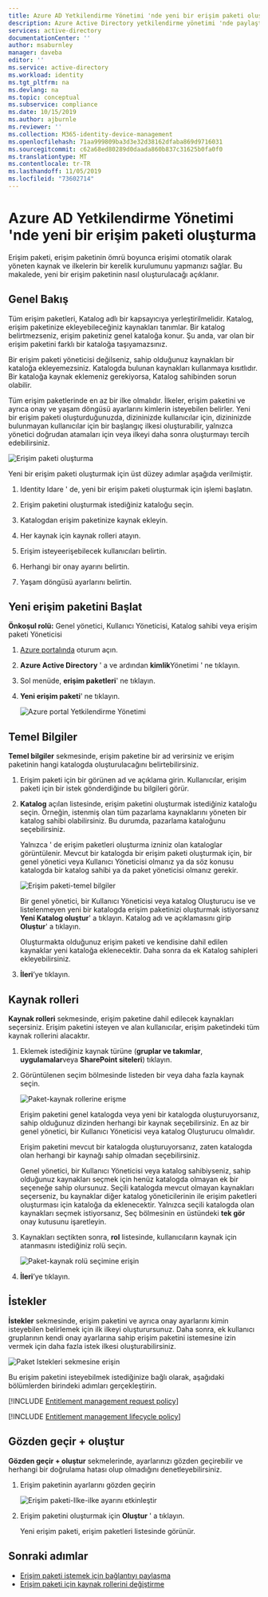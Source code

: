 ```yaml
---
title: Azure AD Yetkilendirme Yönetimi 'nde yeni bir erişim paketi oluşturma-Azure Active Directory
description: Azure Active Directory yetkilendirme yönetimi 'nde paylaştırmak istediğiniz yeni bir kaynak paketi oluşturmayı öğrenin.
services: active-directory
documentationCenter: ''
author: msaburnley
manager: daveba
editor: ''
ms.service: active-directory
ms.workload: identity
ms.tgt_pltfrm: na
ms.devlang: na
ms.topic: conceptual
ms.subservice: compliance
ms.date: 10/15/2019
ms.author: ajburnle
ms.reviewer: ''
ms.collection: M365-identity-device-management
ms.openlocfilehash: 71aa999809ba3d3e32d38162dfaba869d9716031
ms.sourcegitcommit: c62a68ed80289d0daada860b837c31625b0fa0f0
ms.translationtype: MT
ms.contentlocale: tr-TR
ms.lasthandoff: 11/05/2019
ms.locfileid: "73602714"
---
```

# <a name="create-a-new-access-package-in-azure-ad-entitlement-management"></a>Azure AD Yetkilendirme Yönetimi 'nde yeni bir erişim paketi oluşturma

Erişim paketi, erişim paketinin ömrü boyunca erişimi otomatik olarak yöneten kaynak ve ilkelerin bir kerelik kurulumunu yapmanızı sağlar. Bu makalede, yeni bir erişim paketinin nasıl oluşturulacağı açıklanır.

## <a name="overview"></a>Genel Bakış

Tüm erişim paketleri, Katalog adlı bir kapsayıcıya yerleştirilmelidir. Katalog, erişim paketinize ekleyebileceğiniz kaynakları tanımlar. Bir katalog belirtmezseniz, erişim paketiniz genel kataloğa konur. Şu anda, var olan bir erişim paketini farklı bir kataloğa taşıyamazsınız.

Bir erişim paketi yöneticisi değilseniz, sahip olduğunuz kaynakları bir kataloğa ekleyemezsiniz. Katalogda bulunan kaynakları kullanmaya kısıtlıdır. Bir kataloğa kaynak eklemeniz gerekiyorsa, Katalog sahibinden sorun olabilir.

Tüm erişim paketlerinde en az bir ilke olmalıdır. İlkeler, erişim paketini ve ayrıca onay ve yaşam döngüsü ayarlarını kimlerin isteyebilen belirler. Yeni bir erişim paketi oluşturduğunuzda, dizininizde kullanıcılar için, dizininizde bulunmayan kullanıcılar için bir başlangıç ilkesi oluşturabilir, yalnızca yönetici doğrudan atamaları için veya ilkeyi daha sonra oluşturmayı tercih edebilirsiniz.

![Erişim paketi oluşturma](./media/entitlement-management-access-package-create/access-package-create.png)

Yeni bir erişim paketi oluşturmak için üst düzey adımlar aşağıda verilmiştir.

1. Identity Idare ' de, yeni bir erişim paketi oluşturmak için işlemi başlatın.

1. Erişim paketini oluşturmak istediğiniz kataloğu seçin.

1. Katalogdan erişim paketinize kaynak ekleyin.

1. Her kaynak için kaynak rolleri atayın.

1. Erişim isteyeerişebilecek kullanıcıları belirtin.

1. Herhangi bir onay ayarını belirtin.

1. Yaşam döngüsü ayarlarını belirtin.

## <a name="start-new-access-package"></a>Yeni erişim paketini Başlat

**Önkoşul rolü:** Genel yönetici, Kullanıcı Yöneticisi, Katalog sahibi veya erişim paketi Yöneticisi

1. [Azure portalında](https://portal.azure.com) oturum açın.

1. **Azure Active Directory** ' a ve ardından **kimlik**Yönetimi ' ne tıklayın.

1. Sol menüde, **erişim paketleri**' ne tıklayın.

1. **Yeni erişim paketi**' ne tıklayın.
   
    ![Azure portal Yetkilendirme Yönetimi](./media/entitlement-management-shared/access-packages-list.png)

## <a name="basics"></a>Temel Bilgiler

**Temel bilgiler** sekmesinde, erişim paketine bir ad verirsiniz ve erişim paketinin hangi katalogda oluşturulacağını belirtebilirsiniz.

1. Erişim paketi için bir görünen ad ve açıklama girin. Kullanıcılar, erişim paketi için bir istek gönderdiğinde bu bilgileri görür.

1. **Katalog** açılan listesinde, erişim paketini oluşturmak istediğiniz kataloğu seçin. Örneğin, istenmiş olan tüm pazarlama kaynaklarını yöneten bir katalog sahibi olabilirsiniz. Bu durumda, pazarlama kataloğunu seçebilirsiniz.

    Yalnızca ' de erişim paketleri oluşturma izniniz olan kataloglar görüntülenir. Mevcut bir katalogda bir erişim paketi oluşturmak için, bir genel yönetici veya Kullanıcı Yöneticisi olmanız ya da söz konusu katalogda bir katalog sahibi ya da paket yöneticisi olmanız gerekir.

    ![Erişim paketi-temel bilgiler](./media/entitlement-management-access-package-create/basics.png)

    Bir genel yönetici, bir Kullanıcı Yöneticisi veya katalog Oluşturucu ise ve listelenmeyen yeni bir katalogda erişim paketinizi oluşturmak istiyorsanız **Yeni Katalog oluştur**' a tıklayın. Katalog adı ve açıklamasını girip **Oluştur**' a tıklayın.

    Oluşturmakta olduğunuz erişim paketi ve kendisine dahil edilen kaynaklar yeni kataloğa eklenecektir. Daha sonra da ek Katalog sahipleri ekleyebilirsiniz.

1. **İleri**’ye tıklayın.

## <a name="resource-roles"></a>Kaynak rolleri

**Kaynak rolleri** sekmesinde, erişim paketine dahil edilecek kaynakları seçersiniz. Erişim paketini isteyen ve alan kullanıcılar, erişim paketindeki tüm kaynak rollerini alacaktır.

1. Eklemek istediğiniz kaynak türüne (**gruplar ve takımlar**, **uygulamalar**veya **SharePoint siteleri**) tıklayın.

1. Görüntülenen seçim bölmesinde listeden bir veya daha fazla kaynak seçin.

    ![Paket-kaynak rollerine erişme](./media/entitlement-management-access-package-create/resource-roles.png)

    Erişim paketini genel katalogda veya yeni bir katalogda oluşturuyorsanız, sahip olduğunuz dizinden herhangi bir kaynak seçebilirsiniz. En az bir genel yönetici, bir Kullanıcı Yöneticisi veya katalog Oluşturucu olmalıdır.

    Erişim paketini mevcut bir katalogda oluşturuyorsanız, zaten katalogda olan herhangi bir kaynağı sahip olmadan seçebilirsiniz.

    Genel yönetici, bir Kullanıcı Yöneticisi veya katalog sahibiyseniz, sahip olduğunuz kaynakları seçmek için henüz katalogda olmayan ek bir seçeneğe sahip olursunuz. Seçili katalogda mevcut olmayan kaynakları seçerseniz, bu kaynaklar diğer katalog yöneticilerinin ile erişim paketleri oluşturması için kataloğa da eklenecektir. Yalnızca seçili katalogda olan kaynakları seçmek istiyorsanız, Seç bölmesinin en üstündeki **tek gör** onay kutusunu işaretleyin.

1. Kaynakları seçtikten sonra, **rol** listesinde, kullanıcıların kaynak için atanmasını istediğiniz rolü seçin.

    ![Paket-kaynak rolü seçimine erişin](./media/entitlement-management-access-package-create/resource-roles-role.png)

1. **İleri**’ye tıklayın.

## <a name="requests"></a>İstekler

**İstekler** sekmesinde, erişim paketini ve ayrıca onay ayarlarını kimin isteyebilen belirlemek için ilk ilkeyi oluşturursunuz. Daha sonra, ek kullanıcı gruplarının kendi onay ayarlarına sahip erişim paketini istemesine izin vermek için daha fazla istek ilkesi oluşturabilirsiniz.

![Paket Istekleri sekmesine erişin](./media/entitlement-management-access-package-create/requests.png)

Bu erişim paketini isteyebilmek istediğinize bağlı olarak, aşağıdaki bölümlerden birindeki adımları gerçekleştirin.

[!INCLUDE [Entitlement management request policy](../../../includes/active-directory-entitlement-management-request-policy.md)]

[!INCLUDE [Entitlement management lifecycle policy](../../../includes/active-directory-entitlement-management-lifecycle-policy.md)]

## <a name="review--create"></a>Gözden geçir + oluştur

**Gözden geçir + oluştur** sekmelerinde, ayarlarınızı gözden geçirebilir ve herhangi bir doğrulama hatası olup olmadığını denetleyebilirsiniz.

1. Erişim paketinin ayarlarını gözden geçirin

    ![Erişim paketi-Ilke-ilke ayarını etkinleştir](./media/entitlement-management-access-package-create/review-create.png)

1. Erişim paketini oluşturmak için **Oluştur** ' a tıklayın.

    Yeni erişim paketi, erişim paketleri listesinde görünür.

## <a name="next-steps"></a>Sonraki adımlar

- [Erişim paketi istemek için bağlantıyı paylaşma](entitlement-management-access-package-settings.md)
- [Erişim paketi için kaynak rollerini değiştirme](entitlement-management-access-package-resources.md)
